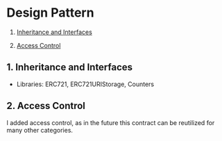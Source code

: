 # Design Pattern

1. [Inheritance and Interfaces](#inheritance-and-interfaces)

2. [Access Control](#access-control)

## 1. Inheritance and Interfaces

- Libraries: ERC721, ERC721URIStorage, Counters


## 2. Access Control

I added access control, as in the future this contract can be reutilized for many other categories.